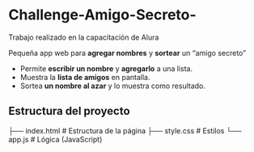 # Challenge-Amigo-Secreto-
Trabajo realizado en la capacitación de Alura

Pequeña app web para **agregar nombres** y **sortear** un “amigo secreto”
- Permite **escribir un nombre** y **agregarlo** a una lista.
- Muestra la **lista de amigos** en pantalla.
- Sortea **un nombre al azar** y lo muestra como resultado.

## Estructura del proyecto

├── index.html    # Estructura de la página
├── style.css     # Estilos
└── app.js        # Lógica (JavaScript)



